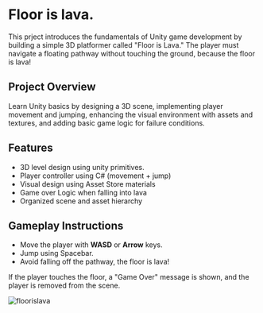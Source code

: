 # Floor is lava.

This prject introduces the fundamentals of Unity game development by building a simple 3D platformer called "Floor is Lava." The player must navigate a floating pathway without touching the ground, because the floor is lava!

## Project Overview

Learn Unity basics by designing a 3D scene, implementing player movement and jumping, enhancing the visual environment with assets and textures, and adding basic game logic for failure conditions.

## Features

- 3D level design using unity primitives.
- Player controller using C# (movement + jump)
- Visual design using Asset Store materials
- Game over Logic when falling into lava
- Organized scene and asset hierarchy

## Gameplay Instructions

- Move the player with **WASD** or **Arrow** keys.
- Jump using Spacebar.
- Avoid falling off the pathway, the floor is lava!
  
If the player touches the floor, a "Game Over" message is shown, and the player is removed from the scene.

![floorislava](https://github.com/erwkuvi/floorIsLava/blob/main/src_github/FloorIsLava.gif)
